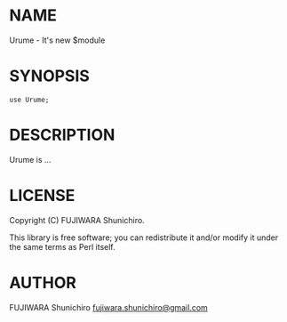 # NAME

Urume - It's new $module

# SYNOPSIS

    use Urume;

# DESCRIPTION

Urume is ...

# LICENSE

Copyright (C) FUJIWARA Shunichiro.

This library is free software; you can redistribute it and/or modify
it under the same terms as Perl itself.

# AUTHOR

FUJIWARA Shunichiro <fujiwara.shunichiro@gmail.com>
